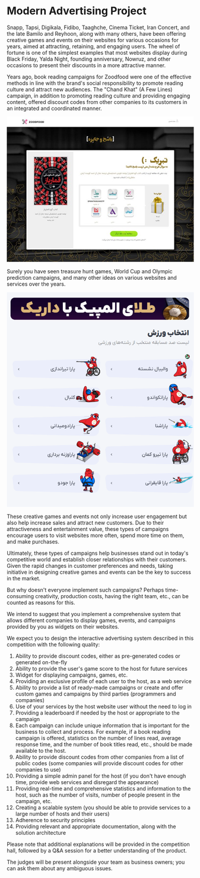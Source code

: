 # Modern Advertising Project

Snapp, Tapsi, Digikala, Fidibo, Taaghche, Cinema Ticket, Iran Concert, and the late Bamilo and Reyhoon, along with many others, have been offering creative games and events on their websites for various occasions for years, aimed at attracting, retaining, and engaging users. The wheel of fortune is one of the simplest examples that most websites display during Black Friday, Yalda Night, founding anniversary, Nowruz, and other occasions to present their discounts in a more attractive manner.

Years ago, book reading campaigns for Zoodfood were one of the effective methods in line with the brand's social responsibility to promote reading culture and attract new audiences. The "Chand Khat" (A Few Lines) campaign, in addition to promoting reading culture and providing engaging content, offered discount codes from other companies to its customers in an integrated and coordinated manner.

![pic1](../assets/ict-pic1.png)

Surely you have seen treasure hunt games, World Cup and Olympic prediction campaigns, and many other ideas on various websites and services over the years.

![pic2](../assets/ict-pic2.png)

These creative games and events not only increase user engagement but also help increase sales and attract new customers. Due to their attractiveness and entertainment value, these types of campaigns encourage users to visit websites more often, spend more time on them, and make purchases.

Ultimately, these types of campaigns help businesses stand out in today's competitive world and establish closer relationships with their customers. Given the rapid changes in customer preferences and needs, taking initiative in designing creative games and events can be the key to success in the market.

But why doesn't everyone implement such campaigns? Perhaps time-consuming creativity, production costs, having the right team, etc., can be counted as reasons for this.

We intend to suggest that you implement a comprehensive system that allows different companies to display games, events, and campaigns provided by you as widgets on their websites.

We expect you to design the interactive advertising system described in this competition with the following quality:

1. Ability to provide discount codes, either as pre-generated codes or generated on-the-fly
2. Ability to provide the user's game score to the host for future services
3. Widget for displaying campaigns, games, etc.
4. Providing an exclusive profile of each user to the host, as a web service
5. Ability to provide a list of ready-made campaigns or create and offer custom games and campaigns by third parties (programmers and companies)
6. Use of your services by the host website user without the need to log in
7. Providing a leaderboard if needed by the host or appropriate to the campaign
8. Each campaign can include unique information that is important for the business to collect and process. For example, if a book reading campaign is offered, statistics on the number of lines read, average response time, and the number of book titles read, etc., should be made available to the host.
9. Ability to provide discount codes from other companies from a list of public codes (some companies will provide discount codes for other companies to use)
10. Providing a simple admin panel for the host (if you don't have enough time, provide web services and disregard the appearance)
11. Providing real-time and comprehensive statistics and information to the host, such as the number of visits, number of people present in the campaign, etc.
12. Creating a scalable system (you should be able to provide services to a large number of hosts and their users)
13. Adherence to security principles
14. Providing relevant and appropriate documentation, along with the solution architecture

Please note that additional explanations will be provided in the competition hall, followed by a Q&A session for a better understanding of the product.

The judges will be present alongside your team as business owners; you can ask them about any ambiguous issues.
